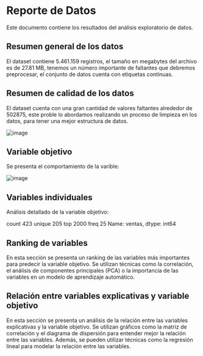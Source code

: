 # Reporte de Datos

Este documento contiene los resultados del análisis exploratorio de datos.

## Resumen general de los datos

El dataset contiene 5.461.159 registros, el tamaño en megabytes del archivo es de 27.81 MB, tenemos un número importante de faltantes que debremos preprocesar, el conjunto de datos cuenta con etiquetas continuas.

## Resumen de calidad de los datos

El dataset cuenta con una gran cantidad de valores faltantes alrededor de 502875, este proble lo abordamos realizando un proceso de limpieza en los datos, para tener una mejor estructura de datos.

![image](https://github.com/Ziiredd/Project/assets/116692880/5ba4dbee-d481-4aeb-9efc-8f9993ddf020)


## Variable objetivo

Se presenta el comportamiento de la varible:

![image](https://github.com/Ziiredd/Project/assets/116692880/f0810c8f-c4ae-48fa-b266-c600fb0ddc5c)


## Variables individuales

Análisis detallado de la variable objetivo:

count      423
unique     205
top       2000
freq        25
Name: ventas, dtype: int64

## Ranking de variables

En esta sección se presenta un ranking de las variables más importantes para predecir la variable objetivo. Se utilizan técnicas como la correlación, el análisis de componentes principales (PCA) o la importancia de las variables en un modelo de aprendizaje automático.

## Relación entre variables explicativas y variable objetivo

En esta sección se presenta un análisis de la relación entre las variables explicativas y la variable objetivo. Se utilizan gráficos como la matriz de correlación y el diagrama de dispersión para entender mejor la relación entre las variables. Además, se pueden utilizar técnicas como la regresión lineal para modelar la relación entre las variables.
